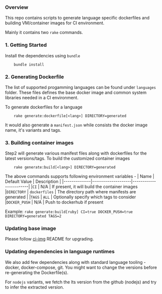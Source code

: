 
### Overview

This repo contains scripts to generate language specific dockerfiles and building VM/container images for CI environment.

Mainly it contains two `rake` commands.

### 1. Getting Started

Install the dependencies using `bundle`

        bundle install

### 2. Generating Dockerfile

The list of supported progamming languages can be found under `languages` folder. These files defines the base docker image 
and common system libraries needed in a CI environment. 

To generate dockerfiles for a language

        rake generate:dockerfile[<lang>] DIRECTORY=generated

It would also generate a `manifest.json` while consists the docker image name, it's variants and tags.

### 3. Building container images

Step2 will generate various manifest files along with dockerfiles for the latest versions/tags. To build the customized
container images 

        rake generate:build[<lang>] DIRECTORY=generated

The above commands supports following environment variables -
|   Name       |  Default Value     |      Description                                                |
|--------------|--------------------|------------------------|
|`CI`          |     N/A            | If present, it will build the container images 
|`DIRECTORY`   |   `dockerfiles`    | The directory path where manifests are generated |
|`TAGS`        |     `ALL`          | Optionally specify which tags to consider
|`DOCKER_PUSH` |      N/A           | Push to dockerhub if present

Example: `rake generate:build[ruby] CI=true DOCKER_PUSH=true DIRECTORY=generated TAGS=2`

### Updating base image

Please follow [ci-img](./ci-img/README.md) README for upgrading.
### Updating dependencies in language runtimes

We also add few dependencies along with standard language tooling - docker, docker-compose, git. You might want to change the versions before re-generating the Dockerfile(s).

For `nodejs` variants, we fetch the lts version from the github (nodejs) and try to infer the extracted version.
